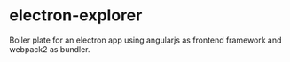 # electron-explorer
Boiler plate for an electron app using angularjs as frontend framework and webpack2 as bundler.
